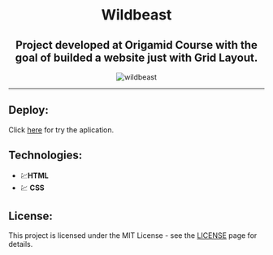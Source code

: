 <div align="center">

# Wildbeast

</div>

<div align="center">
  
## Project developed at Origamid Course with the goal of builded a website just with Grid Layout.

</div>

<div align="center">
  <img src="" alt="wildbeast">
</div>

<hr />

## Deploy:
Click [here](https://joaogalhardi.github.io/Wildbeast/) for try the aplication.

## Technologies:

- 💹**HTML**  
- 💹 **CSS** 


## License:

This project is licensed under the MIT License - see the [LICENSE](https://opensource.org/licenses/MIT) page for details.

